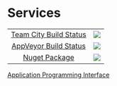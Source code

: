 # Services

<table align="center">
    <tr>
        <td align="center"><a href=http://scorchio-server.westeurope.cloudapp.azure.com:888/viewType.html?buildTypeId=Services_Build&guest=1)>Team City Build Status</a></td>
        <td align="center"><a href="http://scorchio-server.westeurope.cloudapp.azure.com:888/viewType.html?buildTypeId=Services_Build&guest=1">
	<img src="http://scorchio-server.westeurope.cloudapp.azure.com:888/app/rest/builds/buildType:(id:Services_Build)/statusIcon"/>
</a></td>
    </tr>
    <tr>
        <td align="center"><a href="https://ci.appveyor.com/project/asudbury/extensionmethods">AppVeyor Build Status</td>
        <td align="center"><a href="https://ci.appveyor.com/project/asudbury/services">
	<img src='https://ci.appveyor.com/api/projects/status/5563pl7h01w93v3h?svg=true'/>
</a></td>
    </tr>
    <tr>
        <td align="center"><a href="https://www.nuget.org/packages/Scorchio.Services">Nuget Package</a></td>
        <td align="center"><a href="https://www.nuget.org/packages/Scorchio.Services"><img src='https://buildstats.info/nuget/Scorchio.Services'/></a></td>
</table>

[Application Programming Interface](Scorchio.Services.md)
